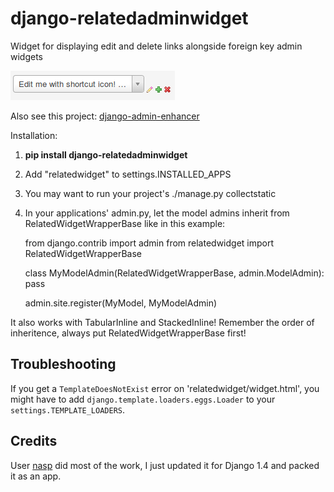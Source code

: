 django-relatedadminwidget
=========================

Widget for displaying edit and delete links alongside foreign key admin widgets

![Flowers](https://github.com/benjaoming/django-relatedadminwidget/raw/master/screenshot.png)

Also see this project: [django-admin-enhancer](https://github.com/charettes/django-admin-enhancer)

Installation:

1. **pip install django-relatedadminwidget**
2. Add "relatedwidget" to settings.INSTALLED_APPS
3. You may want to run your project's ./manage.py collectstatic
4. In your applications' admin.py, let the model admins inherit from RelatedWidgetWrapperBase like in this example:

    from django.contrib import admin
    from relatedwidget import RelatedWidgetWrapperBase

    class MyModelAdmin(RelatedWidgetWrapperBase, admin.ModelAdmin):
        pass
    
    admin.site.register(MyModel, MyModelAdmin)

It also works with TabularInline and StackedInline! Remember the order of inheritence, always put RelatedWidgetWrapperBase first!

Troubleshooting
---------------

If you get a `TemplateDoesNotExist` error on 'relatedwidget/widget.html', you might have to add `django.template.loaders.eggs.Loader` to your `settings.TEMPLATE_LOADERS`.

Credits
-------

User [nasp](http://djangosnippets.org/users/nasp/) did most of the work, I just updated it for Django 1.4 and packed it as an app.

